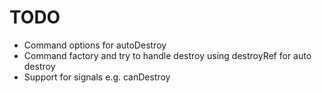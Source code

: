 # TODO

- Command options for autoDestroy 
- Command factory and try to handle destroy using destroyRef for auto destroy
- Support for signals e.g. canDestroy 